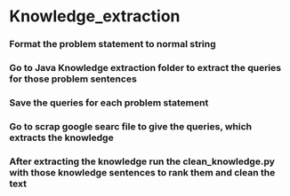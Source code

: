 # Knowledge_extraction

### Format the problem statement to normal string
### Go to Java Knowledge extraction folder to extract the queries for those problem sentences
### Save the queries for each problem statement
### Go to scrap google searc file to give the queries, which extracts the knowledge
### After extracting the knowledge run the clean_knowledge.py with those knowledge sentences to rank them and clean the text
